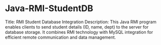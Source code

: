 # Java-RMI-StudentDB
Title: RMI Student Database Integration  Description: This Java RMI program enables clients to send student details (ID, name, dept) to the server for database storage. It combines RMI technology with MySQL integration for efficient remote communication and data management.
